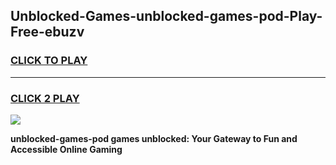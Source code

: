 
## Unblocked-Games-unblocked-games-pod-Play-Free-ebuzv
<h3>
<a href="https://premium76.site?title=unblocked-games-pod&ref=21A">CLICK TO PLAY</a></h3>
<hr>

<h3>
<a href="https://premium76.site?title=unblocked-games-pod&ref=21A">CLICK 2 PLAY</a>
  
</h3>

<a href="https://premium76.site?title=unblocked-games-pod&ref=21A"><img src="https://clearcache.store/games.png"></a>


**unblocked-games-pod games unblocked: Your Gateway to Fun and Accessible Online Gaming**
